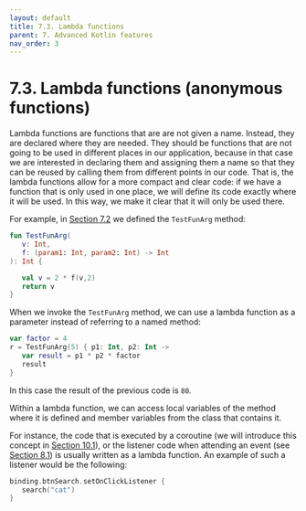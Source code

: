```yaml
---
layout: default
title: 7.3. Lambda functions
parent: 7. Advanced Kotlin features
nav_order: 3
---
```


# 7.3. Lambda functions (anonymous functions)

Lambda functions are functions that are are not given a name. Instead, they are declared where they are needed. They should be functions that are not going to be used in different places in our application, because in that case we are interested in declaring them and assigning them a name so that they can be reused by calling them from different points in our code. That is, the lambda functions allow for a more compact and clear code: if we have a function that is only used in one place, we will define its code exactly where it will be used. In this way, we make it clear that it will only be used there.


For example, in [Section 7.2](/content/07/02-methods-as-params) we defined the `TestFunArg` method:


```kotlin
fun TestFunArg(
   v: Int,
   f: (param1: Int, param2: Int) -> Int
): Int {

   val v = 2 * f(v,2)
   return v
}
```

When we invoke the `TestFunArg` method, we can use a lambda function as a parameter instead of referring to a named method:

```kotlin
var factor = 4
r = TestFunArg(5) { p1: Int, p2: Int ->
   var result = p1 * p2 * factor
   result
}
```

In this case the result of the previous code is `80`.

Within a lambda function, we can access local variables of the method where it is defined and member variables from the class that contains it.

For instance, the code that is executed by a coroutine (we will introduce this concept in [Section 10.1](/content/10/1-coroutines)), or the listener code when attending an event (see [Section 8.1](/content/08/1-listeners)) is usually written as a lambda function. An example of such a listener would be the following:

```kotlin
binding.btnSearch.setOnClickListener {
   search("cat")
}
```

